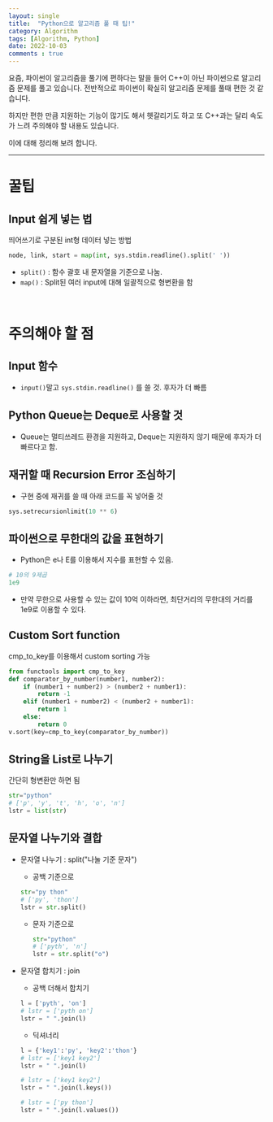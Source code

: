 ```yaml
---
layout: single
title:  "Python으로 알고리즘 풀 때 팁!"
category: Algorithm
tags: [Algorithm, Python]
date: 2022-10-03
comments : true
---
```


요즘, 파이썬이 알고리즘을 풀기에 편하다는 말을 들어 C++이 아닌 파이썬으로 알고리즘 문제를 풀고 있습니다.
전반적으로 파이썬이 확실히 알고리즘 문제를 풀때 편한 것 같습니다.

하지만 편한 만큼 지원하는 기능이 많기도 해서 헷갈리기도 하고 또 C++과는 달리 속도가 느려 주의해야 할 내용도 있습니다.

이에 대해 정리해 보려 합니다.

---
# 꿀팁
## Input 쉽게 넣는 법
띄어쓰기로 구분된 int형 데이터 넣는 방법
```python
node, link, start = map(int, sys.stdin.readline().split(' '))
```
* <code>split()</code> : 함수 괄호 내 문자열을 기준으로 나눔.
* <code>map()</code> : Split된 여러 input에 대해 일괄적으로 형변환을 함

<br>

# 주의해야 할 점
## Input 함수
* <code>input()</code>말고 <code>sys.stdin.readline()</code> 를 쓸 것. 후자가 더 빠름

## Python Queue는 Deque로 사용할 것
* Queue는 멀티쓰레드 환경을 지원하고, Deque는 지원하지 않기 때문에 후자가 더 빠르다고 함.

## 재귀할 때 Recursion Error 조심하기
* 구현 중에 재귀를 쓸 때 아래 코드를 꼭 넣어줄 것
```python
sys.setrecursionlimit(10 ** 6)
```

## 파이썬으로 무한대의 값을 표현하기
* Python은 e나 E를 이용해서 지수를 표현할 수 있음.
```python
# 10의 9제곱
1e9
```
* 만약 무한으로 사용할 수 있는 값이 10억 이하라면, 최단거리의 무한대의 거리를 1e9로 이용할 수 있다.

## Custom Sort function
cmp_to_key를 이용해서 custom sorting 가능

```python
from functools import cmp_to_key
def comparator_by_number(number1, number2):
    if (number1 + number2) > (number2 + number1):
        return -1
    elif (number1 + number2) < (number2 + number1):
        return 1
    else:
        return 0
v.sort(key=cmp_to_key(comparator_by_number))
```

## String을 List로 나누기
간단히 형변환만 하면 됨
```python
str="python"
# ['p', 'y', 't', 'h', 'o', 'n']
lstr = list(str)
```

## 문자열 나누기와 결합
* 문자열 나누기 : split("나눌 기준 문자")
    * 공백 기준으로 
    ```python
    str="py thon"
    # ['py', 'thon']
    lstr = str.split()
    ```

    * 문자 기준으로
        ```python
        str="python"
        # ['pyth', 'n']
        lstr = str.split("o")
        ```

* 문자열 합치기 : join
    * 공백 더해서 합치기
    ```python
    l = ['pyth', 'on']
    # lstr = ['pyth on']
    lstr = " ".join(l)
    ```
    * 딕셔너리
    ```python
    l = {'key1':'py', 'key2':'thon'}
    # lstr = ['key1 key2']
    lstr = " ".join(l)

    # lstr = ['key1 key2']
    lstr = " ".join(l.keys())

    # lstr = ['py thon']
    lstr = " ".join(l.values())
    ```
    